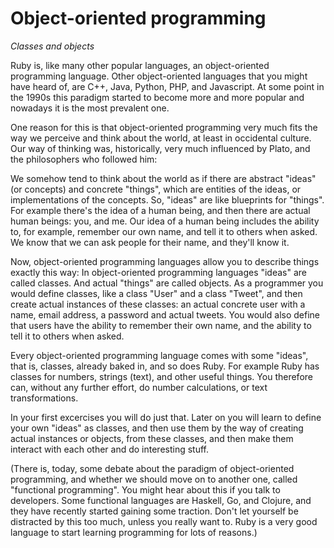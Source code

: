 # Object-oriented programming

*Classes and objects*

Ruby is, like many other popular languages, an object-oriented programming
language. Other object-oriented languages that you might have heard of, are
C++, Java, Python, PHP, and Javascript. At some point in the 1990s this
paradigm started to become more and more popular and nowadays it is the
most prevalent one.

One reason for this is that object-oriented programming very much fits the way
we perceive and think about the world, at least in occidental culture. 
Our way of thinking was, historically, very much influenced by Plato,
and the philosophers who followed him:

We somehow tend to think about the world as if there are abstract "ideas" (or
concepts) and concrete "things", which are entities of the ideas, or
implementations of the concepts. So, "ideas" are like blueprints for "things".
For example there's the idea of a human being, and then there are actual human
beings: you, and me. Our idea of a human being includes the ability to, for
example, remember our own name, and tell it to others when asked. We know
that we can ask people for their name, and they'll know it.

Now, object-oriented programming languages allow you to describe things exactly
this way: In object-oriented programming languages "ideas" are called classes.
And actual "things" are called objects. As a programmer you would define
classes, like a class "User" and a class "Tweet", and then create actual
instances of these classes: an actual concrete user with a name, email
address, a password and actual tweets. You would also define that users have
the ability to remember their own name, and the ability to tell it to others 
when asked.

Every object-oriented programming language comes with some "ideas", that is,
classes, already baked in, and so does Ruby. For example Ruby has classes for
numbers, strings (text), and other useful things. You therefore can, without any
further effort, do number calculations, or text transformations.

In your first excercises you will do just that. Later on you will learn to
define your own "ideas" as classes, and then use them by the way of creating
actual instances or objects, from these classes, and then make them interact with 
each other and do interesting stuff.

(There is, today, some debate about the paradigm of object-oriented
programming, and whether we should move on to another one, called "functional
programming". You might hear about this if you talk to developers. Some
functional languages are Haskell, Go, and Clojure, and they have recently
started gaining some traction. Don't let yourself be distracted by this too
much, unless you really want to. Ruby is a very good language to start learning
programming for lots of reasons.)
